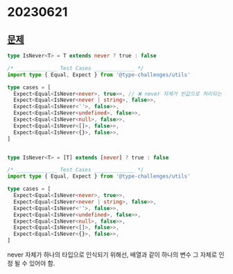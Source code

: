 # 20230621

## [문제](https://www.typescriptlang.org/play?#code/PQKgUABBCMAMAsAmCBaCBJAzgOQKYDdcAnSVFci0gIwE8IALASyIHsaBDCRxgLwFcA1pwAUAASasO3fkICUEAMQBbXABNGfJYr4A7Rix3aALowA2mMKQXWIART65MJg5ajolAB1O4VOoxE4jGg9cDBwCYgAaCAB3JgBjeggjdgFHLh0PPn8gkIgAAwAVfIA6UnQAM2T6UNzQliqiRxZTQkxklgKdCKJ86KajPiJDfKMiBz6IFiMaohjGTFD8ivZzXFLXCAAxFiIIXAAPdk9vAC5N-MujCyg6iABBCABeMLxCIgAebveAPihgYD7A4heJGNQdCBUWrjXCkO4AIWerx6H10qlwFUY3VUfwBQJBYNUEKhEBWazhwVCAGEkVg3sQvnxTKZcYDDgTwUZOiSyYsKXkACK08LvD4AbQAuqz8bhQZzuaFebDbpSIABRYX0z46TRQojS9mywnExWrPlQS75TZ-ABqjFwMSmhgA4owjAAJPhUU4MIxGDyYU4A66JEoAK0wJV2AHNgHAkGAQMBLKAIAB9DOZrOZiAATRYQwgVJY6Ig7uIoWzVYzECTljudJRhT+L0KQLBOlU7W+xAgAH5kjCID6lSmQOnq9mIIVHP4qexFu1J1O64xPLscqqAN7qgCOfFW0TVwKNEAAvqTWFoAOSiOooRKrbw6aOOYDZMyYa-11XxBfpF4xVIY8CQ+NV91WD5G1FHt9WiMYHB+H5ImAk9QTAiDTCgkUGVgiAAB8ICcIgsWjZDSTNXAkJQqAQKNDCDyw6CGWva9yKVajUNA8DGOwrVUU7DEsTUdjKM42i0KMBjIOY7UmRZaIOOQrj6J4mScM+SVRLWcT1Uk6SmI0j4tzPbTFk4iUxwnZcay2IYZl7ABlMEA2smza2TUBSD+Rz6HYJoIBoAs9kwFoPwMQNfX9QNg0wUMIyjIhY3jRBgHYHRMBiYhvIgO0HSIsLnAyn16D9AMg2AEN6HDSMYzjBBUtC0xwoynKAFldmpPzmVwF9HBKsqYsquLqoSmNE2TIA)

```ts
type IsNever<T> = T extends never ? true : false

/* _____________ Test Cases _____________ */
import type { Equal, Expect } from '@type-challenges/utils'

type cases = [
  Expect<Equal<IsNever<never>, true>>, // ❌ never 자체가 빈값으로 처리되는 듯 
  Expect<Equal<IsNever<never | string>, false>>,
  Expect<Equal<IsNever<''>, false>>,
  Expect<Equal<IsNever<undefined>, false>>,
  Expect<Equal<IsNever<null>, false>>,
  Expect<Equal<IsNever<[]>, false>>,
  Expect<Equal<IsNever<{}>, false>>,
]
```

```ts

type IsNever<T> = [T] extends [never] ? true : false

/* _____________ Test Cases _____________ */
import type { Equal, Expect } from '@type-challenges/utils'

type cases = [
  Expect<Equal<IsNever<never>, true>>,
  Expect<Equal<IsNever<never | string>, false>>,
  Expect<Equal<IsNever<''>, false>>,
  Expect<Equal<IsNever<undefined>, false>>,
  Expect<Equal<IsNever<null>, false>>,
  Expect<Equal<IsNever<[]>, false>>,
  Expect<Equal<IsNever<{}>, false>>,
]
```

never 자체가 하나의 타입으로 인식되기 위해선, 배열과 같이 하나의 변수 그 자체로 인정 될 수 있어야 함.